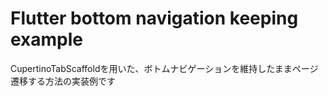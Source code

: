 # Flutter bottom navigation keeping example

CupertinoTabScaffoldを用いた、ボトムナビゲーションを維持したままページ遷移する方法の実装例です
